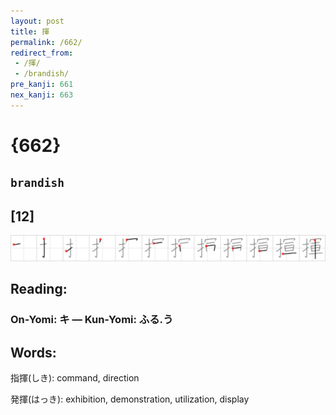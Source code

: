 ```yaml
---
layout: post
title: 揮
permalink: /662/
redirect_from:
 - /揮/
 - /brandish/
pre_kanji: 661
nex_kanji: 663
---
```


# {662}

## `brandish`

## [12]

<div class="stroke"><img src="../images/E68FAE.png" /></div>

## Reading:

### On-Yomi: キ &mdash; Kun-Yomi: ふる.う

## Words:

指揮(しき): command, direction

発揮(はっき): exhibition, demonstration, utilization, display
